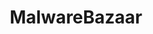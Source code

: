 ---
title: MalwareBazaar
description: Browser malware samples.
url: https://bazaar.abuse.ch/browse/
image:
    # url: '/assets/images/cafe.png'
    # alt: 'Cafe'
tags: ['database', 'malware']
pubDate: 2023-11-15
draft: false
---